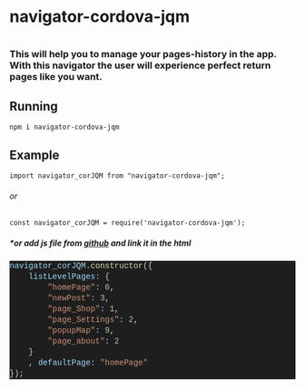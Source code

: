 <h1>navigator-cordova-jqm<h1>

<h3>This will help you to manage your pages-history in the app.
  With this navigator the user will experience perfect return pages like you want.</h3>

<h2>Running</h2>
<pre>
<code>npm i navigator-cordova-jqm</code>
</pre>

<h2>Example</h2>
<pre><code>import navigator_corJQM from "navigator-cordova-jqm";</code></pre>
 <h6>or</h6>
 <pre><code>const navigator_corJQM = require('navigator-cordova-jqm');</code></pre>
 <h5>*or add js file from <a href="https://github.com/orchoban/cordova-jqm-navigator">github</a> and link it in the html</h6>
<p></p>
 <pre>
<div style="color: rgb(212, 212, 212);background-color: rgb(30, 30, 30);font-family: Consolas, &quot;Courier New&quot;, monospace;font-size: 14px;line-height: 19px;white-space: pre;" dir="ltr"><div><span style="color: rgb(156, 220, 254);">navigator_corJQM</span>.<span style="color: rgb(220, 220, 170);">constructor</span>({</div><div>    <span style="color: rgb(156, 220, 254);">listLevelPages:</span> {</div><div>        <span style="color: rgb(206, 145, 120);">"homePage"</span><span style="color: rgb(156, 220, 254);">:</span> <span style="color: rgb(181, 206, 168);">0</span>,</div><div>        <span style="color: rgb(206, 145, 120);">"newPost"</span><span style="color: rgb(156, 220, 254);">:</span> <span style="color: rgb(181, 206, 168);">3</span>,</div><div>        <span style="color: rgb(206, 145, 120);">"page_Shop"</span><span style="color: rgb(156, 220, 254);">:</span> <span style="color: rgb(181, 206, 168);">1</span>,</div><div>        <span style="color: rgb(206, 145, 120);">"page_Settings"</span><span style="color: rgb(156, 220, 254);">:</span> <span style="color: rgb(181, 206, 168);">2</span>,</div><div>        <span style="color: rgb(206, 145, 120);">"popupMap"</span><span style="color: rgb(156, 220, 254);">:</span> <span style="color: rgb(181, 206, 168);">9</span>,</div><div>        <span style="color: rgb(206, 145, 120);">"page_about"</span><span style="color: rgb(156, 220, 254);">:</span> <span style="color: rgb(181, 206, 168);">2</span></div><div>    }</div><div>    , <span style="color: rgb(156, 220, 254);">defaultPage:</span> <span style="color: rgb(206, 145, 120);">"homePage"</span></div><div>});</div></div>
</pre>

